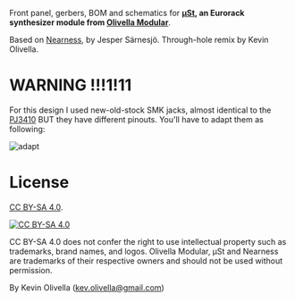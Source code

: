 Front panel, gerbers, BOM and schematics for **[μSt](https://www.modulargrid.net/e/other-unknown-%CE%BCst), an Eurorack synthesizer module from [Olivella Modular](https://www.olivellamodular.com/)**.

Based on [Nearness](https://github.com/sarnesjo/nearness), by Jesper Särnesjö. Through-hole remix by Kevin Olivella.

WARNING !!!1!11
=======

For this design I used new-old-stock SMK jacks, almost identical to the [PJ3410](https://www.thonk.co.uk/shop/pj3410/) BUT they have different pinouts. You'll have to adapt them as following:

![adapt](jack_adapt.png)

License
=======

[CC BY-SA 4.0][cc-by-sa].

[![CC BY-SA 4.0][cc-by-sa-image]][cc-by-sa]

[cc-by-sa]: http://creativecommons.org/licenses/by-sa/4.0/
[cc-by-sa-image]: https://licensebuttons.net/l/by-sa/4.0/88x31.png
[cc-by-sa-shield]: https://img.shields.io/badge/License-CC%20BY--SA%204.0-lightgrey.svg

CC BY-SA 4.0 does not confer the right to use intellectual property such as trademarks, brand names, and logos. Olivella Modular, μSt and Nearness are trademarks of their respective owners and should not be used without permission.

By Kevin Olivella (kev.olivella@gmail.com)
